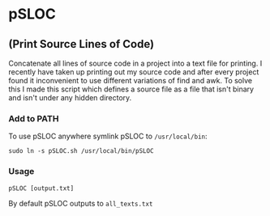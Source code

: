 # pSLOC
## (Print Source Lines of Code)

Concatenate all lines of source code in a project into a text file for printing. I recently have taken up printing out my source code and after every project found it inconvenient to use different variations of find and awk. To solve this I made this script which defines a source file as a file that isn't binary and isn't under any hidden directory.

### Add to PATH

To use pSLOC anywhere symlink pSLOC to `/usr/local/bin`:

`sudo ln -s pSLOC.sh /usr/local/bin/pSLOC`

### Usage

`pSLOC [output.txt]`

By default pSLOC outputs to `all_texts.txt`
